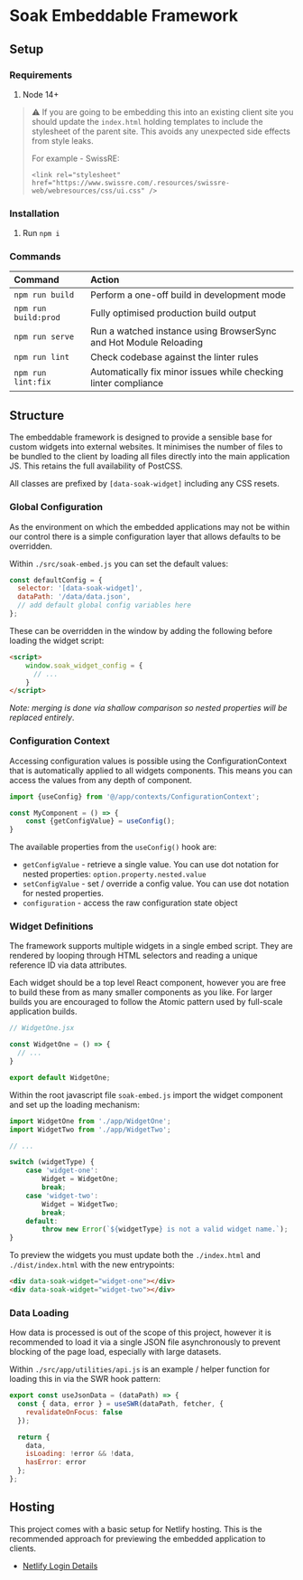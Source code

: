 # Soak Embeddable Framework

## Setup

### Requirements

1. Node 14+

> ⚠️ If you are going to be embedding this into an existing client site you should update the `index.html` holding templates to include the stylesheet of the parent site. This avoids any unexpected side effects from style leaks.
> 
> For example - SwissRE: 
> 
> `<link rel="stylesheet" href="https://www.swissre.com/.resources/swissre-web/webresources/css/ui.css" />`

### Installation

1. Run `npm i`

### Commands

| Command | Action |
|:--------|:-------|
| `npm run build` | Perform a one-off build in development mode |
| `npm run build:prod` | Fully optimised production build output |
| `npm run serve` | Run a watched instance using BrowserSync and Hot Module Reloading |
| `npm run lint` | Check codebase against the linter rules |
| `npm run lint:fix` | Automatically fix minor issues while checking linter compliance |

## Structure

The embeddable framework is designed to provide a sensible base for custom widgets into external websites. It minimises
the number of files to be bundled to the client by loading all files directly into the main application JS. This retains
the full availability of PostCSS.

All classes are prefixed by `[data-soak-widget]` including any CSS resets. 

### Global Configuration

As the environment on which the embedded applications may not be within our control there is a simple configuration layer
that allows defaults to be overridden.

Within `./src/soak-embed.js` you can set the default values:

```javascript
const defaultConfig = {
  selector: '[data-soak-widget]',
  dataPath: '/data/data.json',
  // add default global config variables here
};
```

These can be overridden in the window by adding the following before loading the widget script:

```html
<script>
    window.soak_widget_config = {
      // ...
    }
</script>
```

_Note: merging is done via shallow comparison so nested properties will be replaced entirely_.

### Configuration Context

Accessing configuration values is possible using the ConfigurationContext that is automatically applied to all widgets
components. This means you can access the values from any depth of component.

```jsx
import {useConfig} from '@/app/contexts/ConfigurationContext';

const MyComponent = () => {
    const {getConfigValue} = useConfig();
}
```

The available properties from the `useConfig()` hook are:

- `getConfigValue` - retrieve a single value. You can use dot notation for nested properties: `option.property.nested.value`
- `setConfigValue` - set / override a config value. You can use dot notation for nested properties.
- `configuration` - access the raw configuration state object

### Widget Definitions

The framework supports multiple widgets in a single embed script. They are rendered by looping through HTML selectors
and reading a unique reference ID via data attributes.

Each widget should be a top level React component, however you are free to build these from as many smaller components as you like. For larger
builds you are encouraged to follow the Atomic pattern used by full-scale application builds.

```jsx
// WidgetOne.jsx

const WidgetOne = () => {
  // ...
}

export default WidgetOne;
```

Within the root javascript file `soak-embed.js` import the widget component and set up the loading mechanism:

```jsx
import WidgetOne from './app/WidgetOne';
import WidgetTwo from './app/WidgetTwo';

// ...

switch (widgetType) {
    case 'widget-one':
        Widget = WidgetOne;
        break;
    case 'widget-two':
        Widget = WidgetTwo;
        break;
    default:
        throw new Error(`${widgetType} is not a valid widget name.`);
}
```

To preview the widgets you must update both the `./index.html` and `./dist/index.html` with the new entrypoints:

```html
<div data-soak-widget="widget-one"></div>
<div data-soak-widget="widget-two"></div>
```

### Data Loading

How data is processed is out of the scope of this project, however it is recommended to load it via a single JSON file
asynchronously to prevent blocking of the page load, especially with large datasets.

Within `./src/app/utilities/api.js` is an example / helper function for loading this in via the SWR hook pattern:

```js
export const useJsonData = (dataPath) => {
  const { data, error } = useSWR(dataPath, fetcher, {
    revalidateOnFocus: false
  });

  return {
    data,
    isLoading: !error && !data,
    hasError: error
  };
};
```

## Hosting

This project comes with a basic setup for Netlify hosting. This is the recommended approach for previewing the embedded
application to clients.

- [Netlify Login Details](https://start.1password.com/open/i?a=4DJ2WECU3REFDIJDN4PKVGHWJA&v=dnhou57wgvq3hogpldi5jdicoe&i=v3qj4de4vfeutpejb4ii4n5m5u&h=soakdigital.1password.com)
